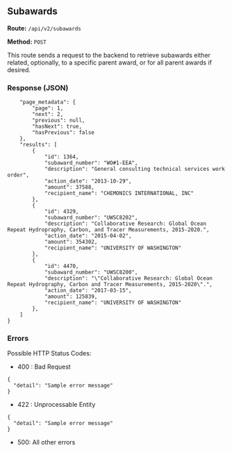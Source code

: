## Subawards
**Route:** `/api/v2/subawards`

**Method:** `POST`

This route sends a request to the backend to retrieve subawards either related, optionally, to a specific parent 
award, or for all parent awards if desired.

### Response (JSON)

```{
    "page_metadata": {
        "page": 1,
        "next": 2,
        "previous": null,
        "hasNext": true,
        "hasPrevious": false
    },
    "results": [
        {
            "id": 1364,
            "subaward_number": "WO#1-EEA",
            "description": "General consulting technical services work order",
            "action_date": "2013-10-29",
            "amount": 37588,
            "recipient_name": "CHEMONICS INTERNATIONAL, INC"
        },
        {
            "id": 4329,
            "subaward_number": "UWSC8202",
            "description": "Collaborative Research: Global Ocean Repeat Hydropraphy, Carbon, and Tracer Measurements, 2015-2020.",
            "action_date": "2015-04-02",
            "amount": 354302,
            "recipient_name": "UNIVERSITY OF WASHINGTON"
        },
        {
            "id": 4470,
            "subaward_number": "UWSC8200",
            "description": "\"Collaborative Research: Global Ocean Repeat Hydrography, Carbon and Tracer Measurements, 2015-2020\".",
            "action_date": "2017-03-15",
            "amount": 125839,
            "recipient_name": "UNIVERSITY OF WASHINGTON"
        },
    ]
}
```




### Errors
Possible HTTP Status Codes:

* 400 : Bad Request

```
{
  "detail": "Sample error message"
}
```

* 422 : Unprocessable Entity

```
{
  "detail": "Sample error message"
}
```

* 500: All other errors
